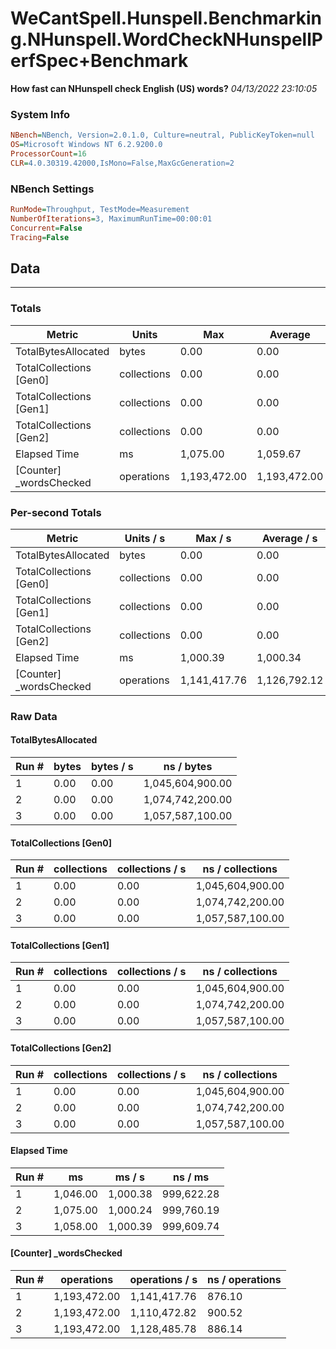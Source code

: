 ﻿# WeCantSpell.Hunspell.Benchmarking.NHunspell.WordCheckNHunspellPerfSpec+Benchmark
__How fast can NHunspell check English (US) words?__
_04/13/2022 23:10:05_
### System Info
```ini
NBench=NBench, Version=2.0.1.0, Culture=neutral, PublicKeyToken=null
OS=Microsoft Windows NT 6.2.9200.0
ProcessorCount=16
CLR=4.0.30319.42000,IsMono=False,MaxGcGeneration=2
```

### NBench Settings
```ini
RunMode=Throughput, TestMode=Measurement
NumberOfIterations=3, MaximumRunTime=00:00:01
Concurrent=False
Tracing=False
```

## Data
-------------------

### Totals
|          Metric |           Units |             Max |         Average |             Min |          StdDev |
|---------------- |---------------- |---------------- |---------------- |---------------- |---------------- |
|TotalBytesAllocated |           bytes |            0.00 |            0.00 |            0.00 |            0.00 |
|TotalCollections [Gen0] |     collections |            0.00 |            0.00 |            0.00 |            0.00 |
|TotalCollections [Gen1] |     collections |            0.00 |            0.00 |            0.00 |            0.00 |
|TotalCollections [Gen2] |     collections |            0.00 |            0.00 |            0.00 |            0.00 |
|    Elapsed Time |              ms |        1,075.00 |        1,059.67 |        1,046.00 |           14.57 |
|[Counter] _wordsChecked |      operations |    1,193,472.00 |    1,193,472.00 |    1,193,472.00 |            0.00 |

### Per-second Totals
|          Metric |       Units / s |         Max / s |     Average / s |         Min / s |      StdDev / s |
|---------------- |---------------- |---------------- |---------------- |---------------- |---------------- |
|TotalBytesAllocated |           bytes |            0.00 |            0.00 |            0.00 |            0.00 |
|TotalCollections [Gen0] |     collections |            0.00 |            0.00 |            0.00 |            0.00 |
|TotalCollections [Gen1] |     collections |            0.00 |            0.00 |            0.00 |            0.00 |
|TotalCollections [Gen2] |     collections |            0.00 |            0.00 |            0.00 |            0.00 |
|    Elapsed Time |              ms |        1,000.39 |        1,000.34 |        1,000.24 |            0.08 |
|[Counter] _wordsChecked |      operations |    1,141,417.76 |    1,126,792.12 |    1,110,472.82 |       15,541.84 |

### Raw Data
#### TotalBytesAllocated
|           Run # |           bytes |       bytes / s |      ns / bytes |
|---------------- |---------------- |---------------- |---------------- |
|               1 |            0.00 |            0.00 |1,045,604,900.00 |
|               2 |            0.00 |            0.00 |1,074,742,200.00 |
|               3 |            0.00 |            0.00 |1,057,587,100.00 |

#### TotalCollections [Gen0]
|           Run # |     collections | collections / s |ns / collections |
|---------------- |---------------- |---------------- |---------------- |
|               1 |            0.00 |            0.00 |1,045,604,900.00 |
|               2 |            0.00 |            0.00 |1,074,742,200.00 |
|               3 |            0.00 |            0.00 |1,057,587,100.00 |

#### TotalCollections [Gen1]
|           Run # |     collections | collections / s |ns / collections |
|---------------- |---------------- |---------------- |---------------- |
|               1 |            0.00 |            0.00 |1,045,604,900.00 |
|               2 |            0.00 |            0.00 |1,074,742,200.00 |
|               3 |            0.00 |            0.00 |1,057,587,100.00 |

#### TotalCollections [Gen2]
|           Run # |     collections | collections / s |ns / collections |
|---------------- |---------------- |---------------- |---------------- |
|               1 |            0.00 |            0.00 |1,045,604,900.00 |
|               2 |            0.00 |            0.00 |1,074,742,200.00 |
|               3 |            0.00 |            0.00 |1,057,587,100.00 |

#### Elapsed Time
|           Run # |              ms |          ms / s |         ns / ms |
|---------------- |---------------- |---------------- |---------------- |
|               1 |        1,046.00 |        1,000.38 |      999,622.28 |
|               2 |        1,075.00 |        1,000.24 |      999,760.19 |
|               3 |        1,058.00 |        1,000.39 |      999,609.74 |

#### [Counter] _wordsChecked
|           Run # |      operations |  operations / s | ns / operations |
|---------------- |---------------- |---------------- |---------------- |
|               1 |    1,193,472.00 |    1,141,417.76 |          876.10 |
|               2 |    1,193,472.00 |    1,110,472.82 |          900.52 |
|               3 |    1,193,472.00 |    1,128,485.78 |          886.14 |



